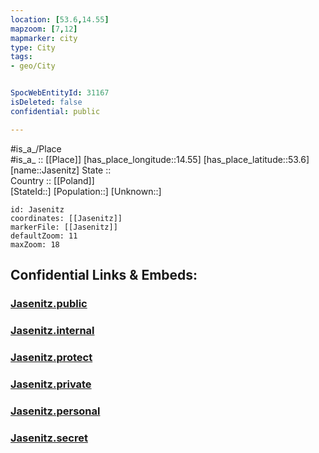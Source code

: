 ```yaml
---
location: [53.6,14.55] 
mapzoom: [7,12] 
mapmarker: city 
type: City
tags:
- geo/City


SpocWebEntityId: 31167
isDeleted: false
confidential: public

---
```

#is_a_/Place  
#is_a_ :: [[Place]] 
[has_place_longitude::14.55] 
[has_place_latitude::53.6] 
[name::Jasenitz] 
State ::  
Country :: [[Poland]]  
[StateId::] 
[Population::] 
[Unknown::] 


```leaflet
id: Jasenitz
coordinates: [[Jasenitz]] 
markerFile: [[Jasenitz]] 
defaultZoom: 11 
maxZoom: 18
```


## Confidential Links & Embeds: 

### [Jasenitz.public](/_public/\Earth\Continent\Europe\Europe~East\Poland\Provinces~Poland\West_Pomeranian\CityJasenitz.public.md) 

### [Jasenitz.internal](/_internal/\Earth\Continent\Europe\Europe~East\Poland\Provinces~Poland\West_Pomeranian\CityJasenitz.internal.md) 

### [Jasenitz.protect](/_protect/\Earth\Continent\Europe\Europe~East\Poland\Provinces~Poland\West_Pomeranian\CityJasenitz.protect.md) 

### [Jasenitz.private](/_private/\Earth\Continent\Europe\Europe~East\Poland\Provinces~Poland\West_Pomeranian\CityJasenitz.private.md) 

### [Jasenitz.personal](/_personal/\Earth\Continent\Europe\Europe~East\Poland\Provinces~Poland\West_Pomeranian\CityJasenitz.personal.md) 

### [Jasenitz.secret](/_secret/\Earth\Continent\Europe\Europe~East\Poland\Provinces~Poland\West_Pomeranian\CityJasenitz.secret.md)

